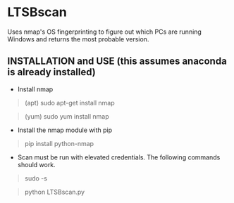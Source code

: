 # LTSBscan

Uses nmap's OS fingerprinting to figure out which PCs are running Windows and returns the most probable version.

## INSTALLATION and USE (this assumes anaconda is already installed)
* Install nmap
> (apt) sudo apt-get install nmap

> (yum) sudo yum install nmap

* Install the nmap module with pip
> pip install python-nmap

* Scan must be run with elevated credentials. The following commands should work.
> sudo -s

> python LTSBscan.py
